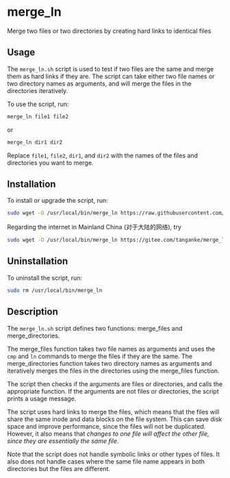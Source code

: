 # merge_ln

Merge two files or two directories by creating hard links to identical files

## Usage

The `merge_ln.sh` script is used to test if two files are the same and merge them
as hard links if they are. The script can take either two file names or two directory
names as arguments, and will merge the files in the directories iteratively.

To use the script, run:

```bash
merge_ln file1 file2
```

or

```bash
merge_ln dir1 dir2
```

Replace `file1`, `file2`, `dir1`, and `dir2` with the names of the files and directories you want to merge.

## Installation

To install or upgrade the script, run:

```bash
sudo wget -O /usr/local/bin/merge_ln https://raw.githubusercontent.com/tanganke/merge_ln/main/merge_ln.sh && sudo chmod +x /usr/local/bin/merge_ln
```

Regarding the internet in Mainland China (对于大陆的网络), try

```bash
sudo wget -O /usr/local/bin/merge_ln https://gitee.com/tanganke/merge_ln/raw/main/merge_ln.sh && sudo chmod +x /usr/local/bin/merge_ln
```

## Uninstallation

To uninstall the script, run:

```bash
sudo rm /usr/local/bin/merge_ln
```

## Description

The `merge_ln.sh` script defines two functions: merge_files and merge_directories.

The merge_files function takes two file names as arguments and uses the `cmp` and `ln` commands to merge the files
if they are the same. The merge_directories function takes two directory names as arguments and iteratively merges
the files in the directories using the merge_files function.

The script then checks if the arguments are files or directories, and calls the appropriate function. If the
arguments are not files or directories, the script prints a usage message.

The script uses hard links to merge the files, which means that the files will share the same inode and data
blocks on the file system. This can save disk space and improve performance, since the files will not be duplicated.
However, it also means that *changes to one file will affect the other file, since they are essentially the same file*.

Note that the script does not handle symbolic links or other types of files. It also does not handle cases
where the same file name appears in both directories but the files are different.
